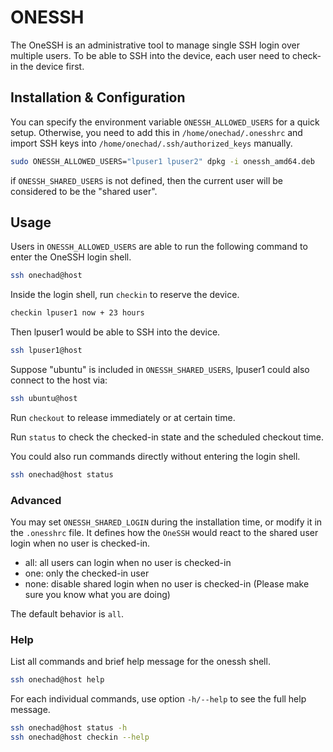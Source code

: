 # ONESSH

The OneSSH is an administrative tool to manage single SSH login over
multiple users. To be able to SSH into the device, each user need to
check-in the device first.

## Installation & Configuration

You can specify the environment variable `ONESSH_ALLOWED_USERS` for a quick
setup. Otherwise, you need to add this in `/home/onechad/.onesshrc` and
import SSH keys into `/home/onechad/.ssh/authorized_keys` manually.

```bash
sudo ONESSH_ALLOWED_USERS="lpuser1 lpuser2" dpkg -i onessh_amd64.deb
```

if `ONESSH_SHARED_USERS` is not defined, then the current user will be
considered to be the "shared user".

## Usage

Users in `ONESSH_ALLOWED_USERS` are able to run the following command to
enter the OneSSH login shell.

```bash
ssh onechad@host
```

Inside the login shell, run `checkin` to reserve the device.

```bash
checkin lpuser1 now + 23 hours
```

Then lpuser1 would be able to SSH into the device.

```bash
ssh lpuser1@host
```

Suppose "ubuntu" is included in `ONESSH_SHARED_USERS`, lpuser1 could also
connect to the host via:

```bash
ssh ubuntu@host
```

Run `checkout` to release immediately or at certain time.

Run `status` to check the checked-in state and the scheduled checkout time.

You could also run commands directly without entering the login shell.

```bash
ssh onechad@host status
```

### Advanced

You may set `ONESSH_SHARED_LOGIN` during the installation time, or modify it in
the `.onesshrc` file. It defines how the `OneSSH` would react to the shared
user login when no user is checked-in.

- all:  all users can login when no user is checked-in
- one:  only the checked-in user
- none: disable shared login when no user is checked-in
              (Please make sure you know what you are doing)

The default behavior is `all`.

### Help

List all commands and brief help message for the onessh shell.

```bash
ssh onechad@host help
```

For each individual commands, use option `-h/--help` to see the full
help message.

```bash
ssh onechad@host status -h
ssh onechad@host checkin --help
```
